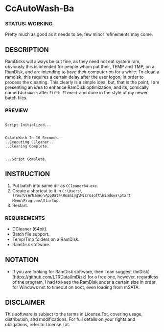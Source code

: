 # CcAutoWash-Ba

### STATUS: WORKING
Pretty much as good as it needs to be, few minor refinements may come.

## DESCRIPTION
RamDisks will always be cut fine, as they need not eat system ram, obviously this is intended for people whom put their, TEMP and TMP, on a RamDisk, and are intending to have their computer on for a while. To clean a ramdisk, this requires a certain delay after the user logon, in order to process the cleaning. This clearly is a simple idea, but, that is the point, I am presenting an idea to enhance RamDisk optimization, and its, comically named `AutoWash` after `Fifth Element` and done in the style of my newer batch files.

### PREVIEW
```

Script Initialized...


CcAutoWash In 10 Seconds..
..Executing CCleaner..
..Cleaning Complete.


...Script Complete.
```

## INSTRUCTION
1. Put batch into same dir as `CCleaner64.exe`.
2. Create a shortcut to it in `C:\Users\(YourUserName)\AppData\Roaming\Microsoft\Windows\Start Menu\Programs\Startup`.
3. Restart.

### REQUIREMENTS
- CCleaner (64bit).
- Batch file support.
- Temp/Tmp folders on a RamDisk.
- RamDisk software.

## NOTATION
- If you are looking for RamDisk software, then I can suggest (ImDisk)[https://github.com/LTRData/ImDisk] for a free one, however, regardless of the program, I had to keep the RamDisk under a certain size in order for Windows not to timeout on boot, even loading from mSATA. 
 
## DISCLAIMER
This software is subject to the terms in License.Txt, covering usage, distribution, and modifications. For full details on your rights and obligations, refer to License.Txt.
